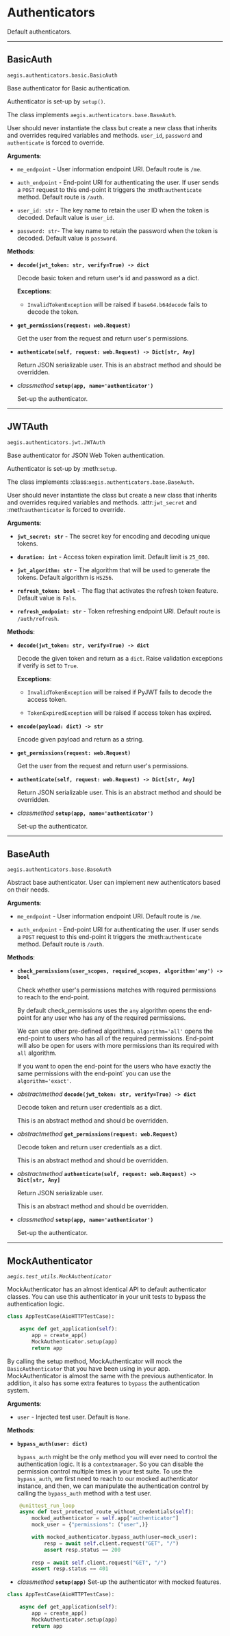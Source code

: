 Authenticators
==========

Default authenticators.

---------
BasicAuth
---------

``aegis.authenticators.basic.BasicAuth``

Base authenticator for Basic authentication.

Authenticator is set-up by `setup()`.

The class implements `aegis.authenticators.base.BaseAuth`.

User should never instantiate the class but create a new class that
inherits and overrides required variables and methods.
`user_id`, `password` and `authenticate`
is forced to override.

**Arguments**:

* `me_endpoint` - User information endpoint URI. Default route is ``/me``.
      
* `auth_endpoint` - End-point URI for authenticating the user. If user sends a ``POST``
      request to this end-point it triggers the :meth:`authenticate` method. Default route is ``/auth``.

* `user_id: str` - The key name to retain the user ID when the token is decoded. Default value is ``user_id``.

* `password: str`- The key name to retain the password when the token is decoded. Default value is ``password``.


**Methods**:

* **`decode(jwt_token: str, verify=True) -> dict`**
    
    Decode basic token and return user's id and password as a dict.
    
    **Exceptions**:
    
    * `InvalidTokenException` will be raised if `base64.b64decode` fails to decode the token.

* **`get_permissions(request: web.Request)`**

    Get the user from the request and return user's permissions.

* **`authenticate(self, request: web.Request) -> Dict[str, Any]`**
    
    Return JSON serializable user. This is an abstract method and should be overridden.
        
* *classmethod* **`setup(app, name='authenticator')`**
    
    Set-up the authenticator.

---------
JWTAuth
---------

``aegis.authenticators.jwt.JWTAuth``

Base authenticator for JSON Web Token authentication.

Authenticator is set-up by :meth:`setup`.

The class implements :class:`aegis.authenticators.base.BaseAuth`.

User should never instantiate the class but create a new class that
inherits and overrides required variables and methods.
:attr:`jwt_secret` and :meth:`authenticator` is forced to override.

**Arguments**:

* **`jwt_secret: str`** - The secret key for encoding and decoding unique tokens.

* **`duration: int`** - Access token expiration limit. Default limit is ``25_000``.

* **`jwt_algorithm: str`** - The algorithm that will be used to generate the tokens. Default algorithm is ``HS256``.

* **`refresh_token: bool`** - The flag that activates the refresh token feature. Default value is ``Fals``.

* **`refresh_endpoint: str`** - Token refreshing endpoint URI. Default route is ``/auth/refresh``.

**Methods**:

* **`decode(jwt_token: str, verify=True) -> dict`**

    Decode the given token and return as a ``dict``. Raise validation exceptions if verify is set to ``True``.
    
    **Exceptions**:

     * `InvalidTokenException` will be raised if PyJWT fails to decode the access token.
    
     * `TokenExpiredException` will be raised if access token has expired.
    
* **`encode(payload: dict) -> str`**

    Encode given payload and return as a string.

* **`get_permissions(request: web.Request)`**

    Get the user from the request and return user's permissions.

* **`authenticate(self, request: web.Request) -> Dict[str, Any]`**
    
    Return JSON serializable user. This is an abstract method and should be overridden.
        
* *classmethod* **`setup(app, name='authenticator')`**
    
    Set-up the authenticator.
    

---------
BaseAuth
---------

``aegis.authenticators.base.BaseAuth``

Abstract base authenticator. User can implement new authenticators based on their needs.

**Arguments**:

* `me_endpoint` - User information endpoint URI. Default route is ``/me``.
      
* `auth_endpoint` - End-point URI for authenticating the user. If user sends a ``POST``
      request to this end-point it triggers the :meth:`authenticate` method. Default route is ``/auth``.

**Methods**:

* **`check_permissions(user_scopes, required_scopes, algorithm='any') -> bool`**

    Check whether user's permissions matches with required permissions to
    reach to the end-point.
    
    By default check_permissions uses the ``any`` algorithm opens the end-point
    for any user who has any of the required permissions.
    
    We can use other pre-defined algorithms. ``algorithm='all'`` opens the
    end-point to users who has all of the required permissions. End-point will
    also be open for users with more permissions than its required with ``all``
    algorithm.
    
    If you want to open the end-point for the users who have exactly the same
    permissions with the end-point` you can use the ``algorithm='exact'``.

* *abstractmethod* **`decode(jwt_token: str, verify=True) -> dict`**

    Decode token and return user credentials as a dict.
    
    This is an abstract method and should be overridden.
      
* *abstractmethod* **`get_permissions(request: web.Request)`**

    Decode token and return user credentials as a dict.
    
    This is an abstract method and should be overridden.

* *abstractmethod* **`authenticate(self, request: web.Request) -> Dict[str, Any]`**
    
    Return JSON serializable user.
    
    This is an abstract method and should be overridden.

* *classmethod* **`setup(app, name='authenticator')`**

    Set-up the authenticator.


---------
MockAuthenticator
---------

*``aegis.test_utils.MockAuthenticator``*

MockAuthenticator has an almost identical API to default authenticator classes.
You can use this authenticator in your unit tests to bypass the authentication logic.

```python
class AppTestCase(AioHTTPTestCase):

    async def get_application(self):
        app = create_app()
        MockAuthenticator.setup(app)
        return app
```
By calling the setup method, MockAuthenticator will mock the `BasicAuthenticator`
that you have been using in your app. MockAuthenticator is almost the
same with the previous authenticator. In addition, it also has some 
extra features to `bypass` the authentication system.


**Arguments**:

* `user` - Injected test user. Default is `None`.
      

**Methods**:

* **`bypass_auth(user: dict)`**

    `bypass_auth` might be the only method you will ever need to control
    the authentication logic. It is a `contextmanager`. So you can disable
    the permission control multiple times in your test suite.
    To use the `bypass_auth`, we first need to reach to our mocked authenticator
    instance, and then, we can manipulate the authentication control by calling the 
    `bypass_auth` method with a test user.
    
```python
    @unittest_run_loop
    async def test_protected_route_without_credentials(self):
        mocked_authenticator = self.app["authenticator"]
        mock_user = {"permissions": ("user",)}

        with mocked_authenticator.bypass_auth(user=mock_user):
            resp = await self.client.request("GET", "/")
            assert resp.status == 200
        
        resp = await self.client.request("GET", "/")
        assert resp.status == 401

```

* *classmethod* **`setup(app)`**
    Set-up the authenticator with mocked features.

```python
class AppTestCase(AioHTTPTestCase):

    async def get_application(self):
        app = create_app()
        MockAuthenticator.setup(app)
        return app
```